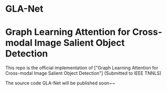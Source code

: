 # GLA-Net  
# Graph Learning Attention for Cross-modal Image Salient Object Detection

This repo is the official implementation of 
["Graph Learning Attention for Cross-modal Image Salient Object Detection"] (Submitted to IEEE TNNLS)

The source code GLA-Net will be published soon~~
